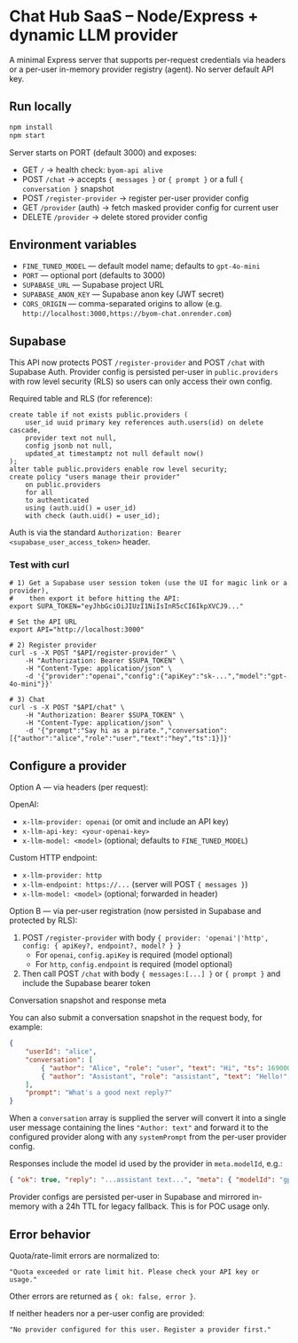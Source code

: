 # Chat Hub SaaS – Node/Express + dynamic LLM provider

A minimal Express server that supports per-request credentials via headers or a per-user in-memory provider registry (agent). No server default API key.

## Run locally

```bash
npm install
npm start
```

Server starts on PORT (default 3000) and exposes:
- GET `/` → health check: `byom-api alive`
- POST `/chat` → accepts `{ messages }` or `{ prompt }` or a full `{ conversation }` snapshot
- POST `/register-provider` → register per-user provider config
- GET `/provider` (auth) → fetch masked provider config for current user
- DELETE `/provider` → delete stored provider config

## Environment variables
- `FINE_TUNED_MODEL` — default model name; defaults to `gpt-4o-mini`
- `PORT` — optional port (defaults to 3000)
- `SUPABASE_URL` — Supabase project URL
- `SUPABASE_ANON_KEY` — Supabase anon key (JWT secret)
- `CORS_ORIGIN` — comma-separated origins to allow (e.g. `http://localhost:3000,https://byom-chat.onrender.com`)

## Supabase
This API now protects POST `/register-provider` and POST `/chat` with Supabase Auth. Provider config is persisted per-user in `public.providers` with row level security (RLS) so users can only access their own config.

Required table and RLS (for reference):

```
create table if not exists public.providers (
	user_id uuid primary key references auth.users(id) on delete cascade,
	provider text not null,
	config jsonb not null,
	updated_at timestamptz not null default now()
);
alter table public.providers enable row level security;
create policy "users manage their provider"
	on public.providers
	for all
	to authenticated
	using (auth.uid() = user_id)
	with check (auth.uid() = user_id);
```

Auth is via the standard `Authorization: Bearer <supabase_user_access_token>` header.

### Test with curl

```
# 1) Get a Supabase user session token (use the UI for magic link or a provider),
#    then export it before hitting the API:
export SUPA_TOKEN="eyJhbGciOiJIUzI1NiIsInR5cCI6IkpXVCJ9..."

# Set the API URL
export API="http://localhost:3000"

# 2) Register provider
curl -s -X POST "$API/register-provider" \
	-H "Authorization: Bearer $SUPA_TOKEN" \
	-H "Content-Type: application/json" \
	-d '{"provider":"openai","config":{"apiKey":"sk-...","model":"gpt-4o-mini"}}'

# 3) Chat
curl -s -X POST "$API/chat" \
	-H "Authorization: Bearer $SUPA_TOKEN" \
	-H "Content-Type: application/json" \
	-d '{"prompt":"Say hi as a pirate.","conversation":[{"author":"alice","role":"user","text":"hey","ts":1}]}'
```

## Configure a provider

Option A — via headers (per request):

OpenAI:
- `x-llm-provider: openai` (or omit and include an API key)
- `x-llm-api-key: <your-openai-key>`
- `x-llm-model: <model>` (optional; defaults to `FINE_TUNED_MODEL`)

Custom HTTP endpoint:
- `x-llm-provider: http`
- `x-llm-endpoint: https://...` (server will POST `{ messages }`)
- `x-llm-model: <model>` (optional; forwarded in header)

Option B — via per-user registration (now persisted in Supabase and protected by RLS):

1) POST `/register-provider` with body `{ provider: 'openai'|'http', config: { apiKey?, endpoint?, model? } }`
	- For `openai`, `config.apiKey` is required (model optional)
	- For `http`, `config.endpoint` is required (model optional)
2) Then call POST `/chat` with body `{ messages:[...] }` or `{ prompt }` and include the Supabase bearer token

Conversation snapshot and response meta

You can also submit a conversation snapshot in the request body, for example:

```json
{
	"userId": "alice",
	"conversation": [
		{ "author": "Alice", "role": "user", "text": "Hi", "ts": 1690000000000 },
		{ "author": "Assistant", "role": "assistant", "text": "Hello!", "ts": 1690000001000 }
	],
	"prompt": "What's a good next reply?"
}
```

When a `conversation` array is supplied the server will convert it into a single user message containing the lines `"Author: text"` and forward it to the configured provider along with any `systemPrompt` from the per-user provider config.

Responses include the model id used by the provider in `meta.modelId`, e.g.:

```json
{ "ok": true, "reply": "...assistant text...", "meta": { "modelId": "gpt-4o-mini" } }
```

Provider configs are persisted per-user in Supabase and mirrored in-memory with a 24h TTL for legacy fallback. This is for POC usage only.

## Error behavior
Quota/rate-limit errors are normalized to:
```
"Quota exceeded or rate limit hit. Please check your API key or usage."
```

Other errors are returned as `{ ok: false, error }`.

If neither headers nor a per-user config are provided:
```
"No provider configured for this user. Register a provider first."
```